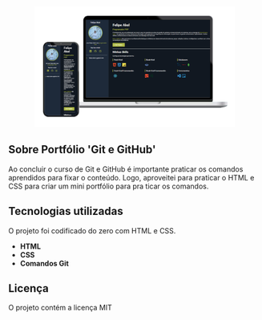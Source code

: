 <p align="center"><img src="img/portfolio-git-github.png" width="400"></p>

## Sobre Portfólio 'Git e GitHub'

Ao concluir o curso de Git e GitHub é importante praticar os comandos aprendidos para fixar o conteúdo. Logo, aproveitei para praticar o HTML e CSS para criar um mini portfólio para pra ticar os comandos.

## Tecnologias utilizadas

O projeto foi codificado do zero com HTML e CSS.

- **HTML**
- **CSS**
- **Comandos Git**

## Licença

O projeto contém a licença MIT
